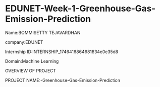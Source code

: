 # EDUNET-Week-1-Greenhouse-Gas-Emission-Prediction
Name:BOMMISETTY TEJAVARDHAN

company:EDUNET

Internship ID:INTERNSHIP_1746416864681834e0e35d8

Domain:Machine Learning

OVERVIEW OF PROJECT

PROJECT NAME:-Greenhouse-Gas-Emission-Prediction
